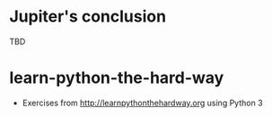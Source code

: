 # Jupiter's conclusion
TBD

# learn-python-the-hard-way
* Exercises from http://learnpythonthehardway.org using Python 3